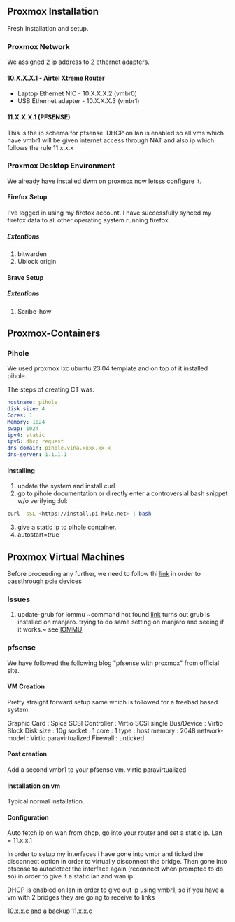 ## Proxmox Installation

Fresh Installation and setup.

### Proxmox Network  

We assigned 2 ip address to 2 ethernet adapters. 

#### 10.X.X.X.1 - Airtel Xtreme Router

- Laptop Ethernet NIC -  10.X.X.X.2  (vmbr0)
- USB Ethernet adapter - 10.X.X.X.3  (vmbr1)

 
#### 11.X.X.X.1 (PFSENSE)

This is the ip schema for pfsense. DHCP on lan is enabled so all vms which have vmbr1 will be given internet access through NAT and also ip which follows the rule 11.x.x.x 

### Proxmox Desktop Environment

We already have installed dwm on proxmox now letsss configure it. 

#### Firefox Setup

I've logged in using my firefox account. I have successfully synced my firefox data to all other operating system running firefox.

##### Extentions 

1. bitwarden
2. Ublock origin

#### Brave Setup

##### Extentions

1. Scribe-how


## Proxmox-Containers

### Pihole 

We used proxmox lxc ubuntu 23.04 template and on top of it installed pihole. 


The steps of creating CT was:

```yaml
hostname: pihole
disk size: 4
Cores: 1
Memory: 1024
swap: 1024
ipv4: static
ipv6: dhcp request
dns domain: pihole.vina.xxxx.xx.x
dns-server: 1.1.1.1
```


#### Installing

1. update the system and install curl
2. go to pihole documentation or directly enter a controversial bash snippet w/o verifying :lol:

```bash
curl -sSL <https://install.pi-hole.net> | bash
```

3. give a static ip to pihole container.
4. autostart=true

## Proxmox Virtual Machines

Before proceeding any further, we need to follow thi [link](https://www.reddit.com/r/homelab/comments/b5xpua/the_ultimate_beginners_guide_to_gpu_passthrough/) in order to passthrough pcie devices

### Issues

1. update-grub for iommu ~command not found [link](https://askubuntu.com/questions/418666/update-grub-command-not-found) turns out grub is installed on manjaro. trying to do same setting on manjaro and seeing if it works.~ 
see [IOMMU](Failure-Log)




### pfsense

We have followed the following blog "pfsense with proxmox" from official site.

#### VM Creation

Pretty straight forward setup same which is followed for a freebsd based system. 

Graphic Card : Spice 
SCSI Controller : Virtio SCSI single 
Bus/Device : Virtio Block
Disk size : 10g
socket : 1 
core : 1
type : host
memory : 2048
network-model : Virtio paravirtualized
Firewall : unticked


#### Post creation
Add a second vmbr1 to your pfsense vm. virtio paravirtualized

#### Installation on vm

Typical normal installation.

#### Configuration

Auto fetch ip on wan from dhcp, go into your router and set a static ip.
Lan = 11.x.x.1 

In order to setup my interfaces i have gone into vmbr and ticked the disconnect option in order to virtually disconnect the bridge. Then gone into pfsense to autodetect the interface again (reconnect when prompted to do so) in order to give it a static lan and wan ip. 

DHCP is enabled on lan in order to give out ip using vmbr1, so if you have a vm with 2 bridges they are going to receive to links

10.x.x.c and a backup 11.x.x.c 
